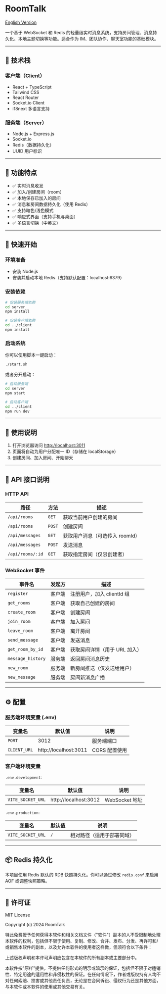 # RoomTalk

[English Version](./README.md)

一个基于 WebSocket 和 Redis 的轻量级实时消息系统，支持房间管理、消息持久化、本地主题切换等功能。适合作为 IM、团队协作、聊天室功能的基础模块。

---

## 🚀 技术栈

### 客户端（Client）

- React + TypeScript
- Tailwind CSS
- React Router
- Socket.io Client
- i18next 多语言支持

### 服务端（Server）

- Node.js + Express.js
- Socket.io
- Redis（数据持久化）
- UUID 用户标识

---

## 🌟 功能特点

- ✅ 实时消息收发
- ✅ 加入/创建房间（room）
- ✅ 本地保存已加入的房间
- ✅ 消息和房间数据持久化（使用 Redis）
- ✅ 支持暗色/浅色模式
- ✅ 响应式界面（支持手机与桌面）
- ✅ 多语言切换（中英文）

---

## 🧪 快速开始

### 环境准备

- 安装 Node.js
- 安装并启动本地 Redis（支持默认配置：localhost:6379）

### 安装依赖

```bash
# 安装服务端依赖
cd server
npm install

# 安装客户端依赖
cd ../client
npm install
```

### 启动系统

你可以使用脚本一键启动：

```bash
./start.sh
```

或者分开启动：

```bash
# 启动服务端
cd server
npm start

# 启动客户端
cd ../client
npm run dev
```

---

## 🧭 使用说明

1. 打开浏览器访问 [http://localhost:3011](http://localhost:3011)
2. 页面将自动为用户分配唯一 ID（存储在 localStorage）
3. 创建房间、加入房间、开始聊天

---

## 🔌 API 接口说明

### HTTP API

| 路径 | 方法 | 描述 |
|------|------|------|
| `/api/rooms` | `GET` | 获取当前用户创建的房间 |
| `/api/rooms` | `POST` | 创建房间 |
| `/api/messages` | `GET` | 获取用户消息（可选传入 roomId） |
| `/api/messages` | `POST` | 发送消息 |
| `/api/rooms/:id` | `GET` | 获取指定房间（仅限创建者） |

### WebSocket 事件

| 事件名 | 发起方 | 描述 |
|--------|--------|------|
| `register` | 客户端 | 注册用户，加入 clientId 组 |
| `get_rooms` | 客户端 | 获取自己创建的房间 |
| `create_room` | 客户端 | 创建房间 |
| `join_room` | 客户端 | 加入房间 |
| `leave_room` | 客户端 | 离开房间 |
| `send_message` | 客户端 | 发送消息 |
| `get_room_by_id` | 客户端 | 获取房间详情（用于 URL 加入） |
| `message_history` | 服务端 | 返回房间消息历史 |
| `new_room` | 服务端 | 新房间推送（仅发送给用户） |
| `new_message` | 服务端 | 房间新消息广播 |

---

## ⚙️ 配置

### 服务端环境变量 (.env)

| 变量名 | 默认值 | 说明 |
|--------|--------|------|
| `PORT` | 3012 | 服务端端口 |
| `CLIENT_URL` | http://localhost:3011 | CORS 配置使用 |

### 客户端环境变量

`.env.development`:

| 变量名 | 默认值 | 说明 |
|--------|--------|------|
| `VITE_SOCKET_URL` | http://localhost:3012 | WebSocket 地址 |

`.env.production`:

| 变量名 | 默认值 | 说明 |
|--------|--------|------|
| `VITE_SOCKET_URL` | `/` | 相对路径（适用于部署同域） |

---

## 📦 Redis 持久化

本项目使用 Redis 默认的 RDB 快照持久化。你可以通过修改 `redis.conf` 来启用 AOF 或调整快照策略。

---

## 📄 许可证

MIT License

Copyright (c) 2024 RoomTalk

特此免费授予任何获得本软件和相关文档文件（"软件"）副本的人不受限制地处理本软件的权利，包括但不限于使用、复制、修改、合并、发布、分发、再许可和/或销售本软件的副本，以及允许本软件的使用者这样做，但须符合以下条件：

上述版权声明和本许可声明应包含在本软件的所有副本或主要部分中。

本软件按"原样"提供，不提供任何形式的明示或暗示的保证，包括但不限于对适销性、特定用途的适用性和非侵权性的保证。在任何情况下，作者或版权持有人均不对任何索赔、损害或其他责任负责，无论是在合同诉讼、侵权行为还是其他方面，与本软件或本软件的使用或其他交易有关。
